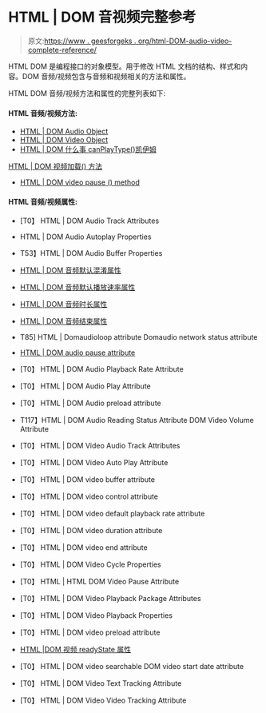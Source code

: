 # HTML | DOM 音视频完整参考

> 原文:[https://www . geesforgeks . org/html-DOM-audio-video-complete-reference/](https://www.geeksforgeeks.org/html-dom-audio-video-complete-reference/)

HTML DOM 是编程接口的对象模型。用于修改 HTML 文档的结构、样式和内容。DOM 音频/视频包含与音频和视频相关的方法和属性。

HTML DOM 音频/视频方法和属性的完整列表如下:

#### HTML 音频/视频方法:

*   [HTML | DOM Audio Object](https://www.geeksforgeeks.org/html-dom-audio-object/)
*   [HTML | DOM Video Object](https://www.geeksforgeeks.org/html-dom-video-object/)
*   [HTML | DOM 什么事 canPlayType()凯伊姆](https://www.geeksforgeeks.org/html-dom-video-canplaytype-method/)

[HTML | DOM 视频加载() 方法](https://www.geeksforgeeks.org/html-dom-video-load-method/)

*   [HTML | DOM video pause () method](https://www.geeksforgeeks.org/html-dom-video-pause-method/)

#### HTML 音频/视频属性:

*   [T0】 HTML | DOM Audio Track Attributes
*   HTML | DOM Audio Autoplay Properties
*   T53】HTML | DOM Audio Buffer Properties

*   [HTML | DOM 音频默认混淆属性](https://www.geeksforgeeks.org/html-dom-audio-defaultmuted-property/)
*   [HTML | DOM 音频默认播放速率属性](https://www.geeksforgeeks.org/html-dom-audio-defaultplaybackrate-property/)
*   [HTML | DOM 音频时长属性](https://www.geeksforgeeks.org/html-dom-audio-duration-property/)
*   [HTML | DOM 音频结束属性](https://www.geeksforgeeks.org/html-dom-audio-ended-property/)
*   T85] HTML | Domaudioloop attribute Domaudio network status attribute
*   [HTML | DOM audio pause attribute](https://www.geeksforgeeks.org/html-dom-audio-paused-property/)
*   [T0】 HTML | DOM Audio Playback Rate Attribute
*   [T0】 HTML | DOM Audio Play Attribute
*   [T0】 HTML | DOM Audio preload attribute
*   T117】HTML | DOM Audio Reading Status Attribute DOM Video Volume Attribute
*   [T0】 HTML | DOM Video Audio Track Attributes
*   [T0】 HTML | DOM Video Auto Play Attribute

*   [T0】 HTML | DOM video buffer attribute
*   [T0】 HTML | DOM video control attribute

*   [T0】 HTML | DOM video default playback rate attribute
*   [T0】 HTML | DOM video duration attribute
*   [T0】 HTML | DOM video end attribute
*   [T0】 HTML | DOM Video Cycle Properties
*   [T0】 HTML | HTML DOM Video Pause Attribute
*   [T0】 HTML | DOM Video Playback Package Attributes
*   [T0】 HTML | DOM Video Playback Properties
*   [T0】 HTML | DOM video preload attribute
*   [HTML |DOM 视频 readyState 属性](https://www.geeksforgeeks.org/html-dom-video-readystate-property/)
*   [T0】 HTML | DOM video searchable DOM video start date attribute
*   [T0】 HTML | DOM Video Text Tracking Attribute
*   [T0】 HTML | DOM Video Video Tracking Attribute